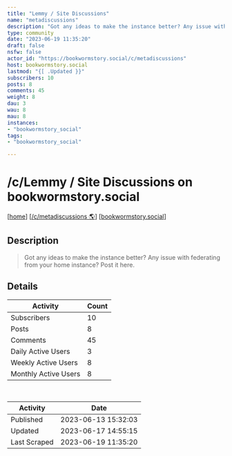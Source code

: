```yaml
---
title: "Lemmy / Site Discussions" 
name: "metadiscussions"
description: "Got any ideas to make the instance better? Any issue with federating from your home instance? Post it here."
type: community
date: "2023-06-19 11:35:20"
draft: false
nsfw: false
actor_id: "https://bookwormstory.social/c/metadiscussions"
host: bookwormstory.social
lastmod: "{[ .Updated }}"
subscribers: 10
posts: 8
comments: 45
weight: 8
dau: 3
wau: 8
mau: 8
instances:
- "bookwormstory_social"
tags: 
- "bookwormstory_social"

---
```


# /c/Lemmy / Site Discussions on bookwormstory.social

[[home](/)]
[[/c/metadiscussions 🌎](https://bookwormstory.social/c/metadiscussions)]
[[bookwormstory.social](/instances/bookwormstory_social)]


## Description 

<blockquote class="description">
Got any ideas to make the instance better? Any issue with federating from your home instance? Post it here.
</blockquote>


## Details

| Activity | Count  |
|----------------------|---|
| Subscribers          | 10 |
| Posts                | 8  |
| Comments             | 45  |
| Daily Active Users   | 3  |
| Weekly Active Users  | 8  |
| Monthly Active Users | 8  |

<br>

| Activity | Date |
|----------------------|---|
| Published            | 2023-06-13 15:32:03 |
| Updated              | 2023-06-17 14:55:15 |
| Last Scraped         | 2023-06-19 11:35:20 |
